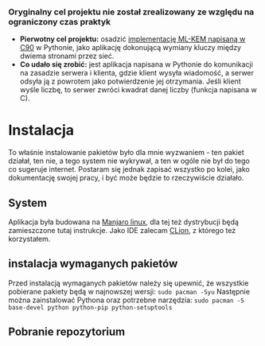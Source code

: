 ### Oryginalny cel projektu nie został zrealizowany ze względu na ograniczony czas praktyk
- **Pierwotny cel projektu:** osadzić [implementację ML-KEM napisaną w C90](https://github.com/pq-code-package/mlkem-native/tree/main) w Pythonie, jako aplikację dokonującą wymiany kluczy między dwiema stronami przez sieć.
- **Co udało się zrobić:** jest aplikacja napisana w Pythonie do komunikacji na zasadzie serwera i klienta, gdzie klient wysyła wiadomość, a serwer odsyła ją z powrotem jako potwierdzenie jej otrzymania. Jeśli klient wyśle liczbę, to serwer zwróci kwadrat danej liczby (funkcja napisana w C).

# Instalacja 
To właśnie instalowanie pakietów było dla mnie wyzwaniem - ten pakiet działał, ten nie, a tego system nie wykrywał, a ten w ogóle nie był do tego co sugeruje internet. Postaram się jednak zapisać wszystko po kolei, jako dokumentację swojej pracy, i być może będzie to rzeczywiście działało.

## System
Aplikacja była budowana na [Manjaro linux](https://manjaro.org/products), dla tej też dystrybucji będą zamieszczone tutaj instrukcje.
Jako IDE zalecam [CLion](https://www.jetbrains.com/clion/promo/?source=google&medium=cpc&campaign=EMEA_en_PL_Clion_Branded&term=clion&content=489240780926&gad_source=1&gad_campaignid=11964013648&gclid=CjwKCAjwx8nCBhAwEiwA_z__0-upK10OFEpL5FxG3pSe78igvoyCamHVOX1z3w0e3cwm421y9eXmShoCBIwQAvD_BwE), z którego też korzystałem.

## instalacja wymaganych pakietów
Przed instalacją wymaganych pakietów należy się upewnić, że wszystkie pobierane pakiety będą w najnowszej wersji:
`sudo pacman -Syu`
Następnie można zainstalować Pythona oraz potrzebne narzędzia:
`sudo pacman -S base-devel python python-pip python-setuptools`

## Pobranie repozytorium
